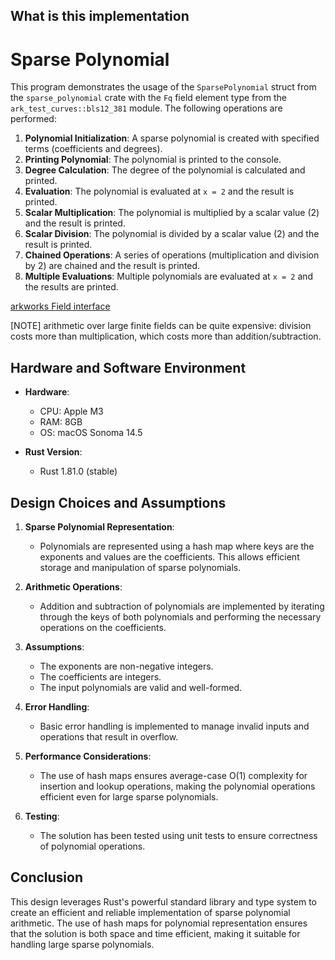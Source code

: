 ## What is this implementation

# Sparse Polynomial
This program demonstrates the usage of the `SparsePolynomial` struct from the `sparse_polynomial` crate
with the `Fq` field element type from the `ark_test_curves::bls12_381` module. The following operations
are performed:

1. **Polynomial Initialization**: A sparse polynomial is created with specified terms (coefficients and degrees).
2. **Printing Polynomial**: The polynomial is printed to the console.
3. **Degree Calculation**: The degree of the polynomial is calculated and printed.
4. **Evaluation**: The polynomial is evaluated at `x = 2` and the result is printed.
5. **Scalar Multiplication**: The polynomial is multiplied by a scalar value (2) and the result is printed.
6. **Scalar Division**: The polynomial is divided by a scalar value (2) and the result is printed.
7. **Chained Operations**: A series of operations (multiplication and division by 2) are chained and the result is printed.
8. **Multiple Evaluations**: Multiple polynomials are evaluated at `x = 2` and the results are printed.

[arkworks Field interface](https://github.com/arkworks-rs/algebra/blob/master/ff/README.md#field) 

[NOTE] arithmetic over large finite fields can be quite expensive: division costs more than multiplication, which costs more than addition/subtraction.

## Hardware and Software Environment

- **Hardware**: 
    - CPU: Apple M3
    - RAM: 8GB
    - OS: macOS Sonoma 14.5

- **Rust Version**: 
    - Rust 1.81.0 (stable)

## Design Choices and Assumptions

1. **Sparse Polynomial Representation**:
     - Polynomials are represented using a hash map where keys are the exponents and values are the coefficients. This allows efficient storage and manipulation of sparse polynomials.

2. **Arithmetic Operations**:
     - Addition and subtraction of polynomials are implemented by iterating through the keys of both polynomials and performing the necessary operations on the coefficients.

3. **Assumptions**:
     - The exponents are non-negative integers.
     - The coefficients are integers.
     - The input polynomials are valid and well-formed.

4. **Error Handling**:
     - Basic error handling is implemented to manage invalid inputs and operations that result in overflow.

5. **Performance Considerations**:
     - The use of hash maps ensures average-case O(1) complexity for insertion and lookup operations, making the polynomial operations efficient even for large sparse polynomials.

6. **Testing**:
     - The solution has been tested using unit tests to ensure correctness of polynomial operations.

## Conclusion

This design leverages Rust's powerful standard library and type system to create an efficient and reliable implementation of sparse polynomial arithmetic. The use of hash maps for polynomial representation ensures that the solution is both space and time efficient, making it suitable for handling large sparse polynomials.
